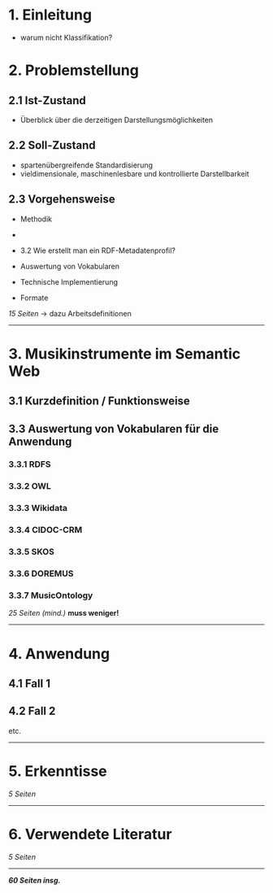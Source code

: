 # 1. Einleitung

* warum nicht Klassifikation?

# 2. Problemstellung

## 2.1 Ist-Zustand

* Überblick über die derzeitigen Darstellungsmöglichkeiten

## 2.2 Soll-Zustand

* spartenübergreifende Standardisierung
* vieldimensionale, maschinenlesbare und kontrollierte Darstellbarkeit

## 2.3 Vorgehensweise

* Methodik
*
* 3.2 Wie erstellt man ein RDF-Metadatenprofil?

* Auswertung von Vokabularen
* Technische Implementierung
* Formate

*15 Seiten* -> dazu Arbeitsdefinitionen

---

# 3. Musikinstrumente im Semantic Web

## 3.1 Kurzdefinition / Funktionsweise

## 3.3 Auswertung von Vokabularen für die Anwendung

### 3.3.1 RDFS

### 3.3.2 OWL

### 3.3.3 Wikidata

### 3.3.4 CIDOC-CRM

### 3.3.5 SKOS

### 3.3.6 DOREMUS

### 3.3.7 MusicOntology

*25 Seiten (mind.)* **muss weniger!**

---

# 4. Anwendung

## 4.1 Fall 1

## 4.2 Fall 2

etc.

---

# 5. Erkenntisse

*5 Seiten*

---

# 6. Verwendete Literatur

*5 Seiten*




---
***60 Seiten insg.***
